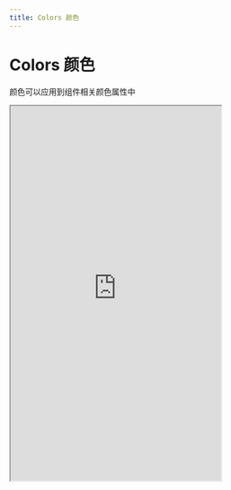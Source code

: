 ```yaml
---
title: Colors 颜色
---
```


# Colors 颜色

颜色可以应用到组件相关颜色属性中

<iframe src="https://cfg-design.github.io/cfgd-uniapp3/#/pages/colors/index" style="width: 375px; height: 667px" />

### 基本使用

```vue-html
<c-text color="primary" />
```

```ts
import { useColors } from '@/uni_modules/cfg-design'

const colors = useColors()
console.log(colors.value) // 查看全部颜色
```

### 自定义颜色

```ts
import { setColors, useColors } from '@/uni_modules/cfg-design'

const colors = useColors()

// 设置颜色
setColors({
  myColor1: '#7546c9',
  myColor2: '#123123',
})

console.log(colors.value.myColor1)
// #7546c9
```

```vue-html
<c-text color="myColor1" />
<!--  style="color: #7546c9;" -->
```
